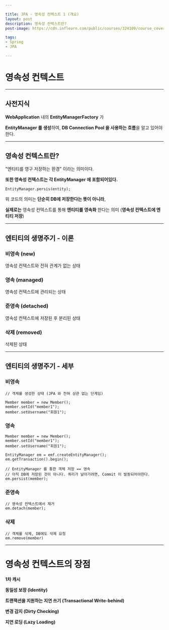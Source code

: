 ```yaml
---

title: JPA - 영속성 컨텍스트 1 (개요)
layout: post
description: 영속성 컨텍스트란?
post-image: https://cdn.inflearn.com/public/courses/324109/course_cover/161476f8-f0b7-4b04-b293-ce648c2ea445/kyh_jsp.png

tags:
- Spring
- JPA

---
```



# 영속성 컨텍스트

---
## 사전지식


**WebApplication** 내의 **EntityManagerFactory** 가

**EntityManager 를 생성**하여, **DB Connection Pool 을 사용하는 흐름**을 알고 있어야한다.

---

## 영속성 컨텍스트란?

"엔티티를 영구 저장하는 환경" 이라는 의미이다.

**또한 영속성 컨텍스트는 각 EntityManager 에 포함되어있다.**

    EntityManager.persis(entity);

위 코드의 의미는 **단순히 DB에 저장한다는 뜻이 아니라**,

**실제로는** 영속성 컨텍스트를 통해 **엔티티를 영속화** 한다는 의미 (**영속성 컨텍스트에 엔티티 저장**)

---

## 엔티티의 생명주기 - 이론

### 비영속 (new)

영속성 컨텍스트와 전혀 관계가 없는 상태

### 영속 (managed)

영속성 컨텍스트에 관리되는 상태

### 준영속 (detached)

영속성 컨텍스트에 저장된 후 분리된 상태

### 삭제 (removed)

삭제된 상태

---

## 엔티티의 생명주기 - 세부

### 비영속

    // 객체를 생성한 상태 (JPA 와 전혀 상관 없는 단계임)

    Member member = new Member();
    member.setId("member1");
    member.setUsername("회원1");

### 영속

    Member member = new Member();
    member.setId("member1");
    member.setUsername("회원1");

    EntityManager em = emf.createEntityManager();
    em.getTransaction().begin();

    // EntityManager 를 통한 객체 저장 == 영속
    // 아직 DB에 저장된 것이 아니다. 쿼리가 날아가려면, Commit 이 발동되어야한다.
    em.persist(member);

### 준영속

    // 영속성 컨텍스트에서 제거
    em.detach(member);

### 삭제

    // 객체를 삭제, DB에도 삭제 요청
    em.remove(member)

---

# 영속성 컨텍스트의 장점

**1차 캐시**

**동일성 보장 (Identity)**

**트랜잭션을 지원하는 지연 쓰기 (Transactional Write-behind)**

**변경 감지 (Dirty Checking)**

**지연 로딩 (Lazy Loading)**

